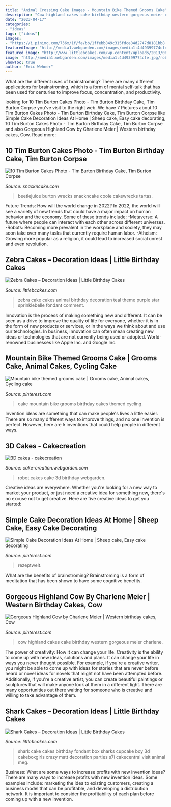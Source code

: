 ```yaml
---
title: "Animal Crossing Cake Images - Mountain Bike Themed Grooms Cake"
description: "Cow highland cakes cake birthday western gorgeous meier charlene"
date: "2023-04-17"
categories:
- "ideas"
tags: ["ideas"]
images:
- "https://i.pinimg.com/736x/1f/fe/bb/1ffebb849c315fdce84d2747d8181bb8.jpg"
featuredImage: "http://media1.webgarden.com/images/media1:4d49399774cfe.jpg/robot.JPG"
featured_image: "http://www.littlebcakes.com/wp-content/uploads/2013/08/Shark-Cakes.jpg"
image: "http://media1.webgarden.com/images/media1:4d49399774cfe.jpg/robot.JPG"
ShowToc: true
author: "Eric Wehner"
---
```



What are the different uses of brainstroming?
There are many different applications for brainstroming, which is a form of mental self-talk that has been used for centuries to improve focus, concentration, and productivity.

	

		
looking for 10 Tim Burton Cakes Photo - Tim Burton Birthday Cake, Tim Burton Corpse you've visit to the right web. We have 7 Pictures about 10 Tim Burton Cakes Photo - Tim Burton Birthday Cake, Tim Burton Corpse like Simple Cake Decoration Ideas At Home | Sheep cake, Easy cake decorating, 10 Tim Burton Cakes Photo - Tim Burton Birthday Cake, Tim Burton Corpse and also Gorgeous Highland Cow by Charlene Meier | Western birthday cakes, Cow. Read more:
		
    
## 10 Tim Burton Cakes Photo - Tim Burton Birthday Cake, Tim Burton Corpse

<img loading=lazy src="https://www.snackncake.com/postpic/2012/02/beetlejuice-halloween-birthday-cake_307970.jpg" onerror="this.onerror=null;this.src='https://tse3.mm.bing.net/th?id=OIP.lwuWjhvEwxVk_rou-t9eGAHaLH&amp;pid=15.1';" alt="10 Tim Burton Cakes Photo - Tim Burton Birthday Cake, Tim Burton Corpse">

_Source: snackncake.com_

>beetlejuice burton wrecks snackncake coole cakewrecks tartas. 

	

Future Trends: How will the world change in 2022?
In 2022, the world will see a variety of new trends that could have a major impact on human behavior and the economy. Some of these trends include: 
-Metaverse: A future where people can interact with each other across different universes. 
-Robots: Becoming more prevalent in the workplace and society, they may soon take over many tasks that currently require human labor. 
-Atheism: Growing more popular as a religion, it could lead to increased social unrest and even revolution.

    
## Zebra Cakes – Decoration Ideas | Little Birthday Cakes

<img loading=lazy src="http://www.littlebcakes.com/wp-content/uploads/2014/01/Zebra-Cake-Pictures.jpg" onerror="this.onerror=null;this.src='https://tse4.mm.bing.net/th?id=OIP.Amx5WXNzzEtwMSk6dkhg8AHaJ4&amp;pid=15.1';" alt="Zebra Cakes – Decoration Ideas | Little Birthday Cakes">

_Source: littlebcakes.com_

>zebra cake cakes animal birthday decoration teal theme purple star sprinklebelle fondant comment. 

	

Innovation is the process of making something new and different. It can be seen as a drive to improve the quality of life for everyone, whether it is in the form of new products or services, or in the ways we think about and use our technologies. In business, innovation can often mean creating new ideas or technologies that are not currently being used or adopted. World-renowned businesses like Apple Inc. and Google Inc.

    
## Mountain Bike Themed Grooms Cake | Grooms Cake, Animal Cakes, Cycling Cake

<img loading=lazy src="https://i.pinimg.com/736x/89/b9/af/89b9afc62672ca2c3f8b55b6ed7de783--mountain-bike-cake-th-birthday.jpg" onerror="this.onerror=null;this.src='https://tse4.mm.bing.net/th?id=OIP.4WDoFqrLhecucfhWduh_HgHaJ3&amp;pid=15.1';" alt="Mountain bike themed grooms cake | Grooms cake, Animal cakes, Cycling cake">

_Source: pinterest.com_

>cake mountain bike grooms birthday cakes themed cycling. 

	

Invention ideas are something that can make people's lives a little easier. There are so many different ways to improve things, and no one invention is perfect. However, here are 5 inventions that could help people in different ways.

    
## 3D Cakes - Cakecreation

<img loading=lazy src="http://media1.webgarden.com/images/media1:4d49399774cfe.jpg/robot.JPG" onerror="this.onerror=null;this.src='https://tse4.mm.bing.net/th?id=OIP.hf0VqMtcRUlYTIhRYFOSrAHaJ4&amp;pid=15.1';" alt="3D cakes - cakecreation">

_Source: cake-creation.webgarden.com_

>robot cakes cake 3d birthday webgarden. 

	

Creative ideas are everywhere. Whether you're looking for a new way to market your product, or just need a creative idea for something new, there's no excuse not to get creative. Here are five creative ideas to get you started: 

    
## Simple Cake Decoration Ideas At Home | Sheep Cake, Easy Cake Decorating

<img loading=lazy src="https://i.pinimg.com/736x/1f/fe/bb/1ffebb849c315fdce84d2747d8181bb8.jpg" onerror="this.onerror=null;this.src='https://tse4.mm.bing.net/th?id=OIP.KWCcngDh1Bur6eWTetPZbQHaJ3&amp;pid=15.1';" alt="Simple Cake Decoration Ideas At Home | Sheep cake, Easy cake decorating">

_Source: pinterest.com_

>rezeptwelt. 

	

What are the benefits of brainstroming?
Brainstroming is a form of meditation that has been shown to have some cognitive benefits.

    
## Gorgeous Highland Cow By Charlene Meier | Western Birthday Cakes, Cow

<img loading=lazy src="https://i.pinimg.com/736x/7f/2f/87/7f2f87f918bc9df84476fec958001dcf.jpg" onerror="this.onerror=null;this.src='https://tse2.mm.bing.net/th?id=OIP.Aw49nKTGqFRvuLrsV6cXZwHaLt&amp;pid=15.1';" alt="Gorgeous Highland Cow by Charlene Meier | Western birthday cakes, Cow">

_Source: pinterest.com_

>cow highland cakes cake birthday western gorgeous meier charlene. 

	

The power of creativity: How it can change your life.
Creativity is the ability to come up with new ideas, solutions and plans. It can change your life in ways you never thought possible. For example, if you're a creative writer, you might be able to come up with ideas for stories that are never before heard or novel ideas for novels that might not have been attempted before. Additionally, if you're a creative artist, you can create beautiful paintings or sculptures that will make anyone look at them in a different light. There are many opportunities out there waiting for someone who is creative and willing to take advantage of them.

    
## Shark Cakes – Decoration Ideas | Little Birthday Cakes

<img loading=lazy src="http://www.littlebcakes.com/wp-content/uploads/2013/08/Shark-Cakes.jpg" onerror="this.onerror=null;this.src='https://tse3.mm.bing.net/th?id=OIP.cRhEQkKs_9hiKBnqsUK2vgHaE8&amp;pid=15.1';" alt="Shark Cakes – Decoration Ideas | Little Birthday Cakes">

_Source: littlebcakes.com_

>shark cake cakes birthday fondant box sharks cupcake boy 3d cakeboxgirls crazy matt decoration parties s7i cakecentral visit animal meg. 

	

Business: What are some ways to increase profits with new invention ideas?
There are many ways to increase profits with new invention ideas. Some examples include: marketing the idea to existing customers, creating a business model that can be profitable, and developing a distribution network. It is important to consider the profitability of each plan before coming up with a new invention.

